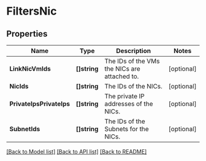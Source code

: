 # FiltersNic

## Properties

Name | Type | Description | Notes
------------ | ------------- | ------------- | -------------
**LinkNicVmIds** | **[]string** | The IDs of the VMs the NICs are attached to. | [optional] 
**NicIds** | **[]string** | The IDs of the NICs. | [optional] 
**PrivateIpsPrivateIps** | **[]string** | The private IP addresses of the NICs. | [optional] 
**SubnetIds** | **[]string** | The IDs of the Subnets for the NICs. | [optional] 

[[Back to Model list]](../README.md#documentation-for-models) [[Back to API list]](../README.md#documentation-for-api-endpoints) [[Back to README]](../README.md)


